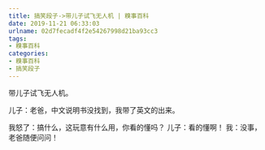 ```yaml
---
title: 搞笑段子->带儿子试飞无人机 | 糗事百科
date: 2019-11-21 06:33:03
urlname: 02d7fecadf4f2e54267998d21ba93cc3
tags: 
- 糗事百科
categories:
- 糗事百科
- 搞笑段子
---
```

带儿子试飞无人机。

儿子：老爸，中文说明书没找到，我带了英文的出来。

我怒了：搞什么，这玩意有什么用，你看的懂吗？ 儿子：看的懂啊！ 我：没事，老爸随便问问！


